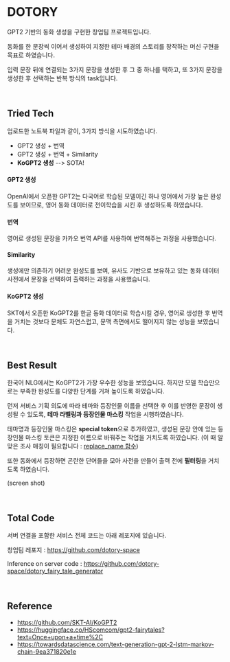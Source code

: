 # DOTORY

GPT2 기반의 동화 생성을 구현한 창업팀 프로젝트입니다.

동화를 한 문장씩 이어서 생성하여 지정한 테마 배경의 스토리를 창작하는 머신 구현을 목표로 하였습니다.

입력 문장 뒤에 연결되는 3가지 문장을 생성한 후 그 중 하나를 택하고, 또 3가지 문장을 생성한 후 선택하는 반복 방식의 task입니다.

<br>

## Tried Tech

업로드한 노트북 파일과 같이, 3가지 방식을 시도하였습니다.
- GPT2 생성 + 번역
- GPT2 생성 + 번역 + Similarity
- **KoGPT2 생성** --> SOTA!

#### GPT2 생성

OpenAI에서 오픈한 GPT2는 다국어로 학습된 모델이긴 하나 영어에서 가장 높은 완성도를 보이므로, 영어 동화 데이터로 전이학습을 시킨 후 생성하도록 하였습니다.

#### 번역

영어로 생성된 문장을 카카오 번역 API를 사용하여 번역해주는 과정을 사용했습니다.

#### Similarity

생성에만 의존하기 어려운 완성도를 보여, 유사도 기반으로 보유하고 있는 동화 데이터 사전에서 문장을 선택하여 출력하는 과정을 사용했습니다.

#### KoGPT2 생성

SKT에서 오픈한 KoGPT2를 한글 동화 데이터로 학습시킬 경우, 영어로 생성한 후 번역을 거치는 것보다 문체도 자연스럽고, 문맥 측면에서도 떨어지지 않는 성능을 보였습니다.

<br>

## Best Result

한국어 NLG에서는 KoGPT2가 가장 우수한 성능을 보였습니다. 하지만 모델 학습만으로는 부족한 완성도를 다양한 단계를 거쳐 높이도록 하였습니다.

먼저 서비스 기획 의도에 따라 테마와 등장인물 이름을 선택한 후 이를 반영한 문장이 생성될 수 있도록, **테마 라벨링과 등장인물 마스킹** 작업을 시행하였습니다.

테마명과 등장인물 마스킹은 **special token**으로 추가하였고, 생성된 문장 안에 있는 등장인물 마스킹 토큰은 지정한 이름으로 바꿔주는 작업을 거치도록 하였습니다. (이 때 알맞은 조사 매칭이 필요합니다 : [replace_name 함수](https://github.com/Seyoung-Jung/DOTORY/blob/main/kogpt2.ipynb))

또한 동화에서 등장하면 곤란한 단어들을 모아 사전을 만들어 출력 전에 **필터링**을 거치도록 하였습니다.

(screen shot)

<br>

## Total Code

서버 연결을 포함한 서비스 전체 코드는 아래 레포지에 있습니다.

창업팀 레포지 : https://github.com/dotory-space

Inference on server code : https://github.com/dotory-space/dotory_fairy_tale_generator

<br>

## Reference

- https://github.com/SKT-AI/KoGPT2
- https://huggingface.co/HScomcom/gpt2-fairytales?text=Once+upon+a+time%2C
- https://towardsdatascience.com/text-generation-gpt-2-lstm-markov-chain-9ea371820e1e

